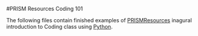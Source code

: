 #PRISM Resources Coding 101

The following files contain finished examples of [PRISMResources](prismresources.ca) inagural introduction to Coding class using [Python](python.org).

